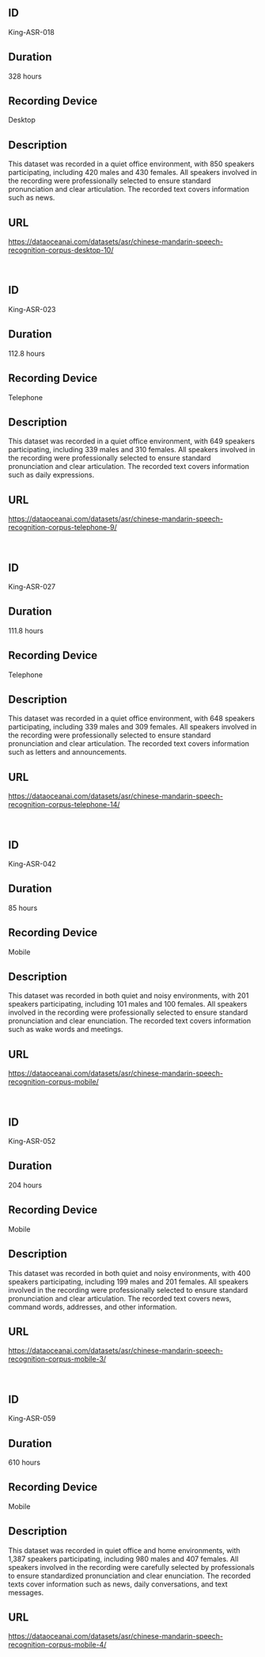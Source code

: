 ## ID
King-ASR-018
## Duration
328 hours
## Recording Device
Desktop
## Description
This dataset was recorded in a quiet office environment, with 850 speakers participating, including 420 males and 430 females. All speakers involved in the recording were professionally selected to ensure standard pronunciation and clear articulation. The recorded text covers information such as news.
## URL
https://dataoceanai.com/datasets/asr/chinese-mandarin-speech-recognition-corpus-desktop-10/

<br>

## ID
King-ASR-023
## Duration
112.8 hours
## Recording Device
Telephone
## Description
This dataset was recorded in a quiet office environment, with 649 speakers participating, including 339 males and 310 females. All speakers involved in the recording were professionally selected to ensure standard pronunciation and clear articulation. The recorded text covers information such as daily expressions.
## URL
https://dataoceanai.com/datasets/asr/chinese-mandarin-speech-recognition-corpus-telephone-9/

<br>

## ID
King-ASR-027
## Duration
111.8 hours
## Recording Device
Telephone
## Description
This dataset was recorded in a quiet office environment, with 648 speakers participating, including 339 males and 309 females. All speakers involved in the recording were professionally selected to ensure standard pronunciation and clear articulation. The recorded text covers information such as letters and announcements.
## URL
https://dataoceanai.com/datasets/asr/chinese-mandarin-speech-recognition-corpus-telephone-14/

<br>

## ID
King-ASR-042
## Duration
85 hours
## Recording Device
Mobile
## Description
This dataset was recorded in both quiet and noisy environments, with 201 speakers participating, including 101 males and 100 females. All speakers involved in the recording were professionally selected to ensure standard pronunciation and clear enunciation. The recorded text covers information such as wake words and meetings.
## URL
https://dataoceanai.com/datasets/asr/chinese-mandarin-speech-recognition-corpus-mobile/

<br>

## ID
King-ASR-052
## Duration
204 hours
## Recording Device
Mobile
## Description
This dataset was recorded in both quiet and noisy environments, with 400 speakers participating, including 199 males and 201 females. All speakers involved in the recording were professionally selected to ensure standard pronunciation and clear articulation. The recorded text covers news, command words, addresses, and other information.
## URL
https://dataoceanai.com/datasets/asr/chinese-mandarin-speech-recognition-corpus-mobile-3/

<br>

## ID
King-ASR-059
## Duration
610 hours
## Recording Device
Mobile
## Description
This dataset was recorded in quiet office and home environments, with 1,387 speakers participating, including 980 males and 407 females. All speakers involved in the recording were carefully selected by professionals to ensure standardized pronunciation and clear enunciation. The recorded texts cover information such as news, daily conversations, and text messages.
## URL
https://dataoceanai.com/datasets/asr/chinese-mandarin-speech-recognition-corpus-mobile-4/



